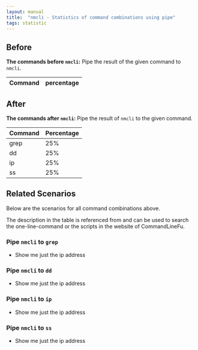 ```yaml
---
layout: manual
title:  "nmcli - Statistics of command combinations using pipe"
tags: statistic
---
```


## Before

__The commands before `nmcli`:__ Pipe the result of the given command to `nmcli`.

| Command | percentage |
|--------|--------|



## After

__The commands after `nmcli`:__ Pipe the result of `nmcli` to the given command.

| Command | Percentage | 
|-------|--------|
| grep | 25% |
| dd | 25% |
| ip | 25% |
| ss | 25% |



## Related Scenarios

Below are the scenarios for all command combinations above.

The description in the table is referenced from and can be used to search the one-line-command or the scripts in the website of CommandLineFu.




### Pipe `nmcli` to `grep`

- Show me just the ip address

            
### Pipe `nmcli` to `dd`

- Show me just the ip address

            
### Pipe `nmcli` to `ip`

- Show me just the ip address

            
### Pipe `nmcli` to `ss`

- Show me just the ip address

            
